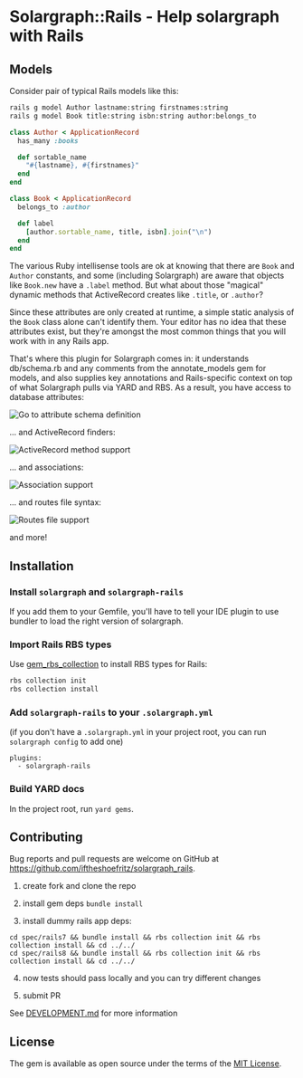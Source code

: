 # Solargraph::Rails - Help solargraph with Rails

## Models
Consider pair of typical Rails models like this:

```sh
rails g model Author lastname:string firstnames:string
rails g model Book title:string isbn:string author:belongs_to
```

```ruby
class Author < ApplicationRecord
  has_many :books

  def sortable_name
    "#{lastname}, #{firstnames}"
  end
end

class Book < ApplicationRecord
  belongs_to :author

  def label
    [author.sortable_name, title, isbn].join("\n")
  end
end
```

The various Ruby intellisense tools are ok at knowing that there are `Book` and `Author` constants, and some (including Solargraph) are aware that objects like `Book.new` have a `.label` method. But what about those "magical" dynamic methods that ActiveRecord creates like `.title`, or `.author`?

Since these attributes are only created at runtime, a simple static analysis of the `Book` class alone can't identify them. Your editor has no idea that these attributes exist, but they're amongst the most common things that you will work with in any Rails app.

That's where this plugin for Solargraph comes in: it understands db/schema.rb and any comments from the annotate\_models gem for models, and also supplies key annotations and Rails-specific context on top of what Solargraph pulls via YARD and RBS.   As a result, you have access to database attributes:

 ![Go to attribute schema definition](assets/sg_rails_1_0_go_to_attribute_definition.gif)

 ... and ActiveRecord finders:

 ![ActiveRecord method support](assets/sg_rails_1_0_activerecord_support.gif)

 ... and associations:

 ![Association support](assets/sg_rails_1_0_association_completion.gif)

 ... and routes file syntax:

 ![Routes file support](assets/sg_rails_1_0_routes_support.gif)

and more!

## Installation

###  Install `solargraph` and `solargraph-rails`

If you add them to your Gemfile, you'll have to tell your IDE plugin to use bundler to load the right version of solargraph.

### Import Rails RBS types

Use [gem\_rbs\_collection](https://github.com/ruby/gem_rbs_collection)
to install RBS types for Rails:

```sh
rbs collection init
rbs collection install
```

### Add `solargraph-rails` to your `.solargraph.yml`

(if you don't have a `.solargraph.yml` in your project root, you can run `solargraph config` to add one)

```
plugins:
  - solargraph-rails
```

### Build YARD docs

In the project root, run `yard gems`.

## Contributing
Bug reports and pull requests are welcome on GitHub at https://github.com/iftheshoefritz/solargraph_rails.

1. create fork and clone the repo

2. install gem deps `bundle install`

3. install dummy rails app deps:

```
cd spec/rails7 && bundle install && rbs collection init && rbs collection install && cd ../../
cd spec/rails8 && bundle install && rbs collection init && rbs collection install && cd ../../
```

4. now tests should pass locally and you can try different changes

5. submit PR

See [DEVELOPMENT.md](./DEVELOPMENT.md) for more information

## License

The gem is available as open source under the terms of the [MIT License](https://opensource.org/licenses/MIT).
